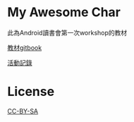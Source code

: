 # My Awesome Char

此為Android讀書會第一次workshop的教材

[教材gitbook](https://www.gitbook.com/book/cateyeslin/myawesomechat/)

[活動記錄](https://github.com/TADSG/Records/blob/master/workshop_1.md)

# License
[CC-BY-SA](https://creativecommons.org/licenses/by-sa/)
